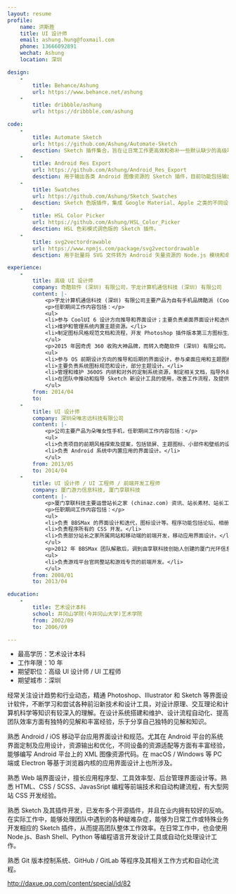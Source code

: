 ```yaml
---
layout: resume
profile:
    name: 洪斯胜
    title: UI 设计师
    email: ashung.hung@foxmail.com
    phone: 13666092891
    wechat: Ashung
    location: 深圳

design:
    -
        title: Behance/Ashung
        url: https://www.behance.net/ashung
    -
        title: dribbble/ashung
        url: https://dribbble.com/ashung

code:
    -
        title: Automate Sketch
        url: https://github.com/Ashung/Automate-Sketch
        desction: Sketch 插件集合，旨在让日常工作更高效和弥补一些默认缺少的高级功能。在国外设计师中有较高使用率，并且经常在一些专业文章上被提及，特别是在组件或库相关的文章上。
    -
        title: Android Res Export
        url: https://github.com/Ashung/Android_Res_Export
        desction: 用于输出各类 Android 图像资源的 Sketch 插件，目前功能包括输出各种尺寸 PNG 资源、输出应用启动图标、预览和输出点九资源、输出 Android 矢量文件和预览保存形状或色彩资源的代码。
    -
        title: Swatches
        url: https://github.com/Ashung/Sketch_Swatches
        desction: Sketch 色版插件，集成 Google Material、Apple 之类的不同设计系统和各种专业印刷色版，为设计师提供配色依据。
    -
        title: HSL Color Picker
        url: https://github.com/Ashung/HSL_Color_Picker
        desction: HSL 色彩模式调色版的 Sketch 插件。
    -
        title: svg2vectordrawable
        url: https://www.npmjs.com/package/svg2vectordrawable
        desction: 用于批量将 SVG 文件转为 Android 矢量资源的 Node.js 模块和命令行工具。

experience:
    -
        title: 高级 UI 设计师
        company: 奇酷软件 (深圳) 有限公司，宇龙计算机通信科技 (深圳) 有限公司
        content: |-
            <p>宇龙计算机通信科技 (深圳) 有限公司主要产品为自有手机品牌酷派 (Coolpad)，主要负责酷派旗下电商品牌大神 (Dazen) 手机的 UI 设计。</p>
            <p>任职期间工作内容包括：</p>
            <ul>
            <li>参与 CoolUI 6 设计方向推导和界面设计；主要负责桌面界面设计和迭代；主要负责 CoolUI 5.7 - 6 的默认桌面图标设计。</li>
            <li>维护和管理系统内置主题资源。</li>
            <li>制定图标风格规范文档和流程，开发 Photoshop 插件版本第三方图标生成工具。</li>
            </ul>
            <p>2015 年因奇虎 360 收购大神品牌，而转入奇酷软件 (深圳) 有限公司。公司主要产品为早期的奇酷手机和现在的 360 手机，任职期间主要负责 360 OS 相关工作，内容包括：</p>
            <ul>
            <li>参与 OS 前期设计方向的推导和后期的界面设计，参与桌面应用和主题图标设计。</li>
            <li>主要负责系统图标规范和设计，部分主题设计。</li>
            <li>管理和维护 360OS 内研和对外的定制系统资源，制定相关文档，指导外部手机厂商设计师独立定制系统主题。</li>
            <li>在团队中推动和指导 Sketch 新设计工具的使用，改善工作流程，及提供 Android 相关的技术指导。</li>
            </ul>
        from: 2014/04
        to:
    -
        title: UI 设计师
        company: 深圳朵唯志远科技有限公司
        content: |-
            <p>公司主要产品为朵唯女性手机，任职期间工作内容包括：</p>
            <ul>
            <li>负责项目的前期风格探索及提案，包括锁屏、主题图标、小部件和壁纸的设计。</li>
            <li>负责 Android 系统中内置应用的界面设计。</li>
            </ul>
        from: 2013/05
        to: 2014/04
    -
        title: UI 设计师 / UI 工程师 / 前端开发工程师
        company: 厦门游力信息科技, 厦门享联科技
        content: |-
            <p>厦门享联科技主要运营站长之家 (chinaz.com) 资讯、站长素材、站长工具、源码下载等多家子站点。主要负责公司旗下开源社区程序 BBSMax 的主设计和 CSS 开发。</p>
            <p>任职期间工作内容包括：</p>
            <ul>
            <li>负责 BBSMax 的界面设计和迭代，图标设计等。程序功能包括论坛、相册、博客、网络硬盘和后台管理等。</li>
            <li>负责程序所有的 CSS 开发。</li>
            <li>负责部分站长之家所属网站和移动端的前端开发，移动应用界面设计。</li>
            </ul>
            <p>2012 年 BBSMax 团队解散后，调到由享联科技创始人创建的厦门光环信息科技旗下的厦门游力信息科技，公司主要运营手游和页游，目前为飞鱼科技旗下游戏平台。任职期间工作内容主要为：</p>
            <ul>
            <li>负责游戏平台官网整站和游戏专页的前端开发。</li>
            </ul>
        from: 2008/01
        to: 2013/04

education:
    -
        title: 艺术设计本科
        school: 井冈山学院(今井冈山大学)艺术学院
        from: 2002/09
        to: 2006/09

---
```


- 最高学历：艺术设计本科
- 工作年限：10 年
- 期望职位：高级 UI 设计师 / UI 工程师
- 期望城市：深圳

经常关注设计趋势和行业动态，精通 Photoshop、Illustrator 和 Sketch 等界面设计软件，不断学习和尝试各种前沿新技术和设计工具，对设计原理、交互理论和计算机科学等知识有较深入的理解。在设计系统搭建和维护、设计流程自动化、提高团队效率方面有独特的见解和丰富经验，乐于分享自己独特的见解和知识。

熟悉 Android / iOS 移动平台应用界面设计和规范。尤其在 Android 平台的系统界面定制及应用设计，资源输出和优化，不同设备的资源适配等方面有丰富经验，能够编写 Android 平台上的 XML 图像资源代码。在 macOS / Windows 等 PC 端或 Electron 等基于浏览器内核的应用界面设计上也所涉及。

熟悉 Web 端界面设计，擅长应用程序型、工具效率型、后台管理界面设计等。熟悉 HTML、CSS / SCSS、JavasSript 编程等前端技术和自动构建流程，有大型网站 CSS 开发经验。

熟悉 Sketch 及其插件开发，已发布多个开源插件，并且在业内拥有较好的反响。在实际工作中，能够处理团队中遇到的各种疑难杂症，能够为日常工作或特殊业务开发相应的 Sketch 插件，从而提高团队整体工作效率。在日常工作中，也会使用 Node.js、Bash Shell、Python 等编程语言开发设计工具或自动化处理设计工作。

熟悉 Git 版本控制系统、GitHub / GitLab 等程序及其相关工作方式和自动化流程。

http://daxue.qq.com/content/special/id/82
